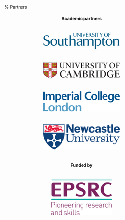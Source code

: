 % Partners

<center>
<h4 class="fancy">Academic partners</h3>
<img src="../img/University_of_Southampton_Logo.svg" width="250pt" style="margin:15pt 25pt 15pt 25pt"/>
<img src="../img/University_of_Cambridge_logo.svg" width="250pt" style="margin:15pt 25pt 15pt 25pt"/>
<br/>
<img src="../img/Imperial_College_London_Logo.svg" width="250pt" style="margin:15pt 25pt 15pt 25pt"/>
<img src="../img/Newcastle_University_Logo.svg" width="250pt" style="margin:15pt 25pt 15pt 25pt"/>
<h4 class="fancy">Funded by</h3>
<img src="../img/EPSRC_Logo.svg" width="200pt" style="margin:15pt 25pt 15pt 25pt"/>
</center>
